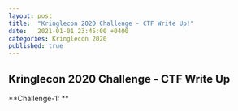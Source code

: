 ```yaml
---
layout: post
title:  "Kringlecon 2020 Challenge - CTF Write Up!"
date:   2021-01-01 23:45:00 +0400
categories: Kringlecon 2020
published: true
---
```


## Kringlecon 2020 Challenge - CTF Write Up

**Challenge-1: **


